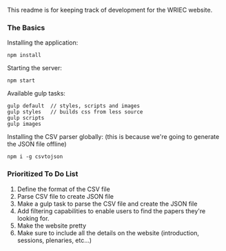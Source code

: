 This readme is for keeping track of development for the WRIEC website.

### The Basics

Installing the application: 
````
npm install
````

Starting the server:
````
npm start
````

Available gulp tasks:
````
gulp default  // styles, scripts and images
gulp styles   // builds css from less source
gulp scripts
gulp images
````

Installing the CSV parser globally:
(this is because we're going to generate the JSON file offline)
````
npm i -g csvtojson
````

### Prioritized To Do List
1. Define the format of the CSV file
2. Parse CSV file to create JSON file
3. Make a gulp task to parse the CSV file and create the JSON file
4. Add filtering capabilities to enable users to find the papers they're looking for.
5. Make the website pretty
6. Make sure to include all the details on the website (introduction, sessions, plenaries, etc...)